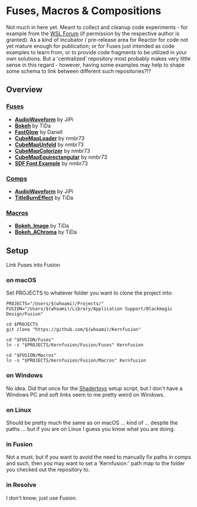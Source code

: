 # Fuses, Macros & Compositions

Not much in here yet. Meant to collect and cleanup code experiments - for example from the [WSL Forum](https://www.steakunderwater.com/wesuckless/index.php) (if permission by the respective author is granted). As a kind of incubator / pre-release area for Reactor for code not yet mature enough for publication; or for Fuses just intended as code examples to learn from, or to provide code fragments to be utilized in your own solutions. But a 'centralized' repository most probably makes very little sense in this regard - however, having some examples may help to shape some schema to link between different such repositories?!?

## Overview

### [Fuses](Fuses/README.md)
- **[AudioWaveform](Fuses/jipi/AudioWaveform.md)** by JiPi
- **[Bokeh](Fuses/tida/Bokeh.md)** by TiDa
- **[FastGlow](Fuses/danell/FastGlow.md)** by Danell
- **[CubeMapLoader](Fuses/nmbr73/CubeMapLoader.md)** by nmbr73
- **[CubeMapUnfold](Fuses/nmbr73/CubeMapUnfold.md)** by nmbr73
- **[CubeMapColorizer](Fuses/nmbr73/CubeMapColorizer.md)** by nmbr73
- **[CubeMapEquirectangular](Fuses/nmbr73/CubeMapEquirectangular.md)** by nmbr73
- **[SDF Font Example](Fuses/nmbr73/SDF_Font_Example.md)** by nmbr73

### [Comps](Comp/README.md)
- **[AudioWaveform](Comp/jipi/AudioWaveform.md)** by JiPi
- **[TitleBurnEffect](Comp/tida/TitleBurnEffect.md)** by TiDa

### [Macros](Macros/README.md)
- **[Bokeh_Image](Macros/tida/Bokeh_Image.md)** by TiDa
- **[Bokeh_AChroma](Macros/tida/Bokeh_AChroma.md)** by TiDa


## Setup

Link Fuses into Fusion

### on macOS

Set PROJECTS to whatever folder you want to clone the project into:

    PROJECTS="/Users/$(whoami)/Projects/"
    FUSION="/Users/$(whoami)/Library/Application Support/Blackmagic Design/Fusion"

    cd $PROJECTS
    git clone "https://github.com/$(whoami)/Kernfusion"

    cd "$FUSION/Fuses"
    ln -s "$PROJECTS/Kernfusion/Fusion/Fuses" Kernfusion

    cd "$FUSION/Macros"
    ln -s "$PROJECTS/Kernfusion/Fusion/Macros" Kernfusion

### on Windows

No idea. Did that once for the [Shadertoys](https://nmbr73.github.io/Shadertoys/) setup script, but I don't have a Windows PC and soft links seem to me pretty weird on Windows.

### on Linux

Should be pretty much the same as on macOS ... kind of ... despite the paths ... but if you are on Linux I guess you know what you are doing.

### in Fusion

Not a must, but if you want to avoid the need to manually fix paths in comps and such, then you may want to set a 'Kernfusion:' path map to the folder you checked out the repository to.

### in Resolve

I don't know; just use Fusion.